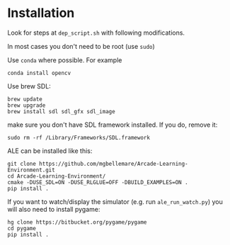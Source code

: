 Installation
============
Look for steps at `dep_script.sh` with following modifications.

In most cases you don't need to be root (use `sudo`)

Use `conda` where possible. For example

    conda install opencv

Use brew SDL:

    brew update
    brew upgrade
    brew install sdl sdl_gfx sdl_image
    
make sure you don't have SDL framework installed. If you do, remove it:

    sudo rm -rf /Library/Frameworks/SDL.framework

ALE can be installed like this:

    git clone https://github.com/mgbellemare/Arcade-Learning-Environment.git
    cd Arcade-Learning-Environment/
    cmake -DUSE_SDL=ON -DUSE_RLGLUE=OFF -DBUILD_EXAMPLES=ON .
    pip install .
    
If you want to watch/display the simulator (e.g. run `ale_run_watch.py`)
you will also need to install pygame:

    hg clone https://bitbucket.org/pygame/pygame
    cd pygame
    pip install .

